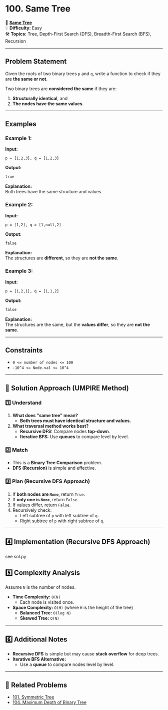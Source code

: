 # 100. Same Tree

🔗 **[Same Tree](https://leetcode.com/problems/same-tree/)**  
💡 **Difficulty:** Easy  
🛠 **Topics:** Tree, Depth-First Search (DFS), Breadth-First Search (BFS), Recursion  

---

## Problem Statement

Given the roots of two binary trees `p` and `q`, write a function to check if they are **the same or not**.

Two binary trees are **considered the same** if they are:
1. **Structurally identical**, and
2. **The nodes have the same values**.

---

## Examples

### Example 1:
**Input:**  
```
p = [1,2,3], q = [1,2,3]
```
**Output:**  
```python
true
```
**Explanation:**  
Both trees have the same structure and values.

### Example 2:
**Input:**  
```
p = [1,2], q = [1,null,2]
```
**Output:**  
```python
false
```
**Explanation:**  
The structures are **different**, so they are **not the same**.

### Example 3:
**Input:**  
```
p = [1,2,1], q = [1,1,2]
```
**Output:**  
```python
false
```
**Explanation:**  
The structures are the same, but the **values differ**, so they are **not the same**.

---

## Constraints
- `0 <= number of nodes <= 100`
- `-10^4 <= Node.val <= 10^4`

---

## 🚀 Solution Approach (UMPIRE Method)

### 1️⃣ Understand
1. **What does "same tree" mean?**  
   - **Both trees must have identical structure and values.**
2. **What traversal method works best?**  
   - **Recursive DFS:** Compare nodes **top-down**.
   - **Iterative BFS:** Use **queues** to compare level by level.

### 2️⃣ Match
- This is a **Binary Tree Comparison** problem.
- **DFS (Recursion)** is simple and effective.

### 3️⃣ Plan (Recursive DFS Approach)
1. If **both nodes are `None`**, return `True`.
2. If **only one is `None`**, return `False`.
3. If values differ, return `False`.
4. Recursively check:
   - Left subtree of `p` with left subtree of `q`.
   - Right subtree of `p` with right subtree of `q`.

---

## 4️⃣ Implementation (Recursive DFS Approach)
see sol.py

## 5️⃣ Complexity Analysis
Assume `N` is the number of nodes.

- **Time Complexity:** `O(N)`  
  - Each node is visited once.
- **Space Complexity:** `O(H)` (where `H` is the height of the tree)  
  - **Balanced Tree:** `O(log N)`
  - **Skewed Tree:** `O(N)`

---

## 6️⃣ Additional Notes
- **Recursive DFS** is simple but may cause **stack overflow** for deep trees.
- **Iterative BFS Alternative:**  
  - Use a **queue** to compare nodes level by level.

---

## 📝 Related Problems
- [101. Symmetric Tree](https://leetcode.com/problems/symmetric-tree/)
- [104. Maximum Depth of Binary Tree](https://leetcode.com/problems/maximum-depth-of-binary-tree/)
